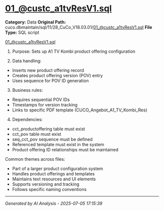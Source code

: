 # 01_@custc_a1tvResV1.sql

**Category:** Data
**Original Path:** cuco.dbmaintain/sql/11/28_CuCo_V18.03.01/01_@custc_a1tvResV1.sql
**File Type:** SQL script

01_@custc_a1tvResV1.sql
1. Purpose: Sets up A1 TV Kombi product offering configuration

2. Data handling:
- Inserts new product offering record
- Creates product offering version (POV) entry
- Uses sequence for POV ID generation

3. Business rules:
- Requires sequential POV IDs
- Timestamps for version tracking
- Links to specific PDF template (CUCO_Angebot_A1_TV_Kombi_Res)

4. Dependencies:
- cct_productoffering table must exist
- cct_pov table must exist
- seq_cct_pov sequence must be defined
- Referenced template must exist in the system
- Product offering ID relationships must be maintained

Common themes across files:
- Part of a larger product configuration system
- Handles product offerings and templates
- Maintains text resources and UI elements
- Supports versioning and tracking
- Follows specific naming conventions

---
*Generated by AI Analysis - 2025-07-05 17:15:39*
